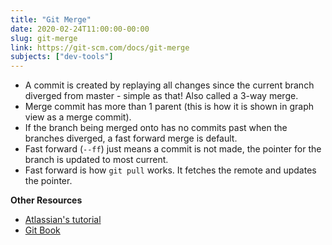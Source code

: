 ```yaml
---
title: "Git Merge"
date: 2020-02-24T11:00:00-00:00
slug: git-merge
link: https://git-scm.com/docs/git-merge
subjects: ["dev-tools"]
---
```


* A commit is created by replaying all changes since the current branch diverged from master - simple as that! Also called a 3-way merge.
* Merge commit has more than 1 parent (this is how it is shown in graph view as a merge commit).
* If the branch being merged onto has no commits past when the branches diverged, a fast forward merge is default.
* Fast forward (`--ff`) just means a commit is not made, the pointer for the branch is updated to most current.
* Fast forward is how `git pull` works. It fetches the remote and updates the pointer.

**Other Resources**
* [Atlassian's tutorial](https://www.atlassian.com/git/tutorials/using-branches/git-merge)
* [Git Book](https://git-scm.com/book/en/v2/Git-Branching-Basic-Branching-and-Merging)